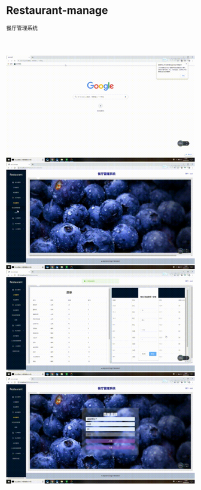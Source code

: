 # Restaurant-manage
餐厅管理系统

<br><br><br>
![](https://github.com/7278bdsj/Restaurant-manage/blob/master/Restaurant/src/assets/images/test.gif)
<br>
![](https://github.com/7278bdsj/Restaurant-manage/blob/master/Restaurant/src/assets/images/test2.gif)
<br>
![](https://github.com/7278bdsj/Restaurant-manage/blob/master/Restaurant/src/assets/images/test3.gif)
<br>
![](https://github.com/7278bdsj/Restaurant-manage/blob/master/Restaurant/src/assets/images/test4.gif)
